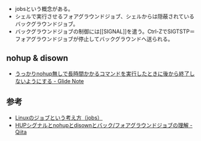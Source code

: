 * jobsという概念がある。
* シェルで実行させるフォアグラウンドジョブ、シェルからは隠蔽されているバックグラウンドジョブ。
* バックグラウンドジョブの制御には[[SIGNAL]]を遣う。Ctrl-ZでSIGTSTP＝フォアグラウンドジョブが停止してバックグラウンドへ送られる。

nohup & disown
----

* [うっかりnohup無しで長時間かかるコマンドを実行したときに後から終了しないようにする - Glide Note](http://blog.glidenote.com/blog/2013/09/26/bg-and-disown/)

参考
----

* [Linuxのジョブという考え方（jobs）](http://kazmax.zpp.jp/linux_beginner/jobs.html)
* [HUPシグナルとnohupとdisownとバック/フォアグラウンドジョブの理解 - Qiita](http://qiita.com/yushin/items/732043ee23281f19f983)
